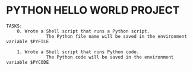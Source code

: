 # PYTHON HELLO WORLD PROJECT
	TASKS:
		0. Wrote a Shell script that runs a Python script.
                   The Python file name will be saved in the environment variable $PYFILE

		1. Wrote a Shell script that runs Python code.
                   The Python code will be saved in the environment variable $PYCODE

